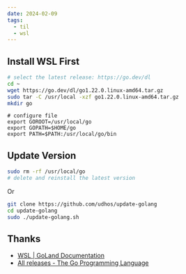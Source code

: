 ```yaml
---
date: 2024-02-09
tags:
  - til
  - wsl
---
```


## Install WSL First

```sh
# select the latest release: https://go.dev/dl
cd ~
wget https://go.dev/dl/go1.22.0.linux-amd64.tar.gz
sudo tar -C /usr/local -xzf go1.22.0.linux-amd64.tar.gz
mkdir go
```

```zshrc
# configure file
export GOROOT=/usr/local/go
export GOPATH=$HOME/go
export PATH=$PATH:/usr/local/go/bin
```

## Update Version

```sh
sudo rm -rf /usr/local/go
# delete and reinstall the latest version
```

Or

```sh
git clone https://github.com/udhos/update-golang
cd update-golang
sudo ./update-golang.sh
```

## Thanks

- [WSL | GoLand Documentation](https://www.jetbrains.com/help/go/how-to-use-wsl-development-environment-in-product.html#wsl-general)
- [All releases - The Go Programming Language](https://go.dev/dl/)
